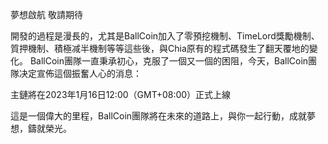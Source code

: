 

夢想啟航 敬請期待

開發的過程是漫長的，尤其是BallCoin加入了零預挖機制、TimeLord獎勵機制、質押機制、積極减半機制等等這些後，與Chia原有的程式碼發生了翻天覆地的變化。 BallCoin團隊一直秉承初心，克服了一個又一個的困阻，今天，BallCoin團隊决定宣佈這個振奮人心的消息：

主鏈將在2023年1月16日12:00（GMT+08:00）正式上線

這是一個偉大的里程，BallCoin團隊將在未來的道路上，與你一起行動，成就夢想，鑄就榮光。
